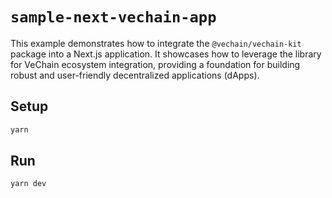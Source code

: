 # `sample-next-vechain-app`

This example demonstrates how to integrate the `@vechain/vechain-kit` package into a Next.js application. It showcases how to leverage the library for VeChain ecosystem integration, providing a foundation for building robust and user-friendly decentralized applications (dApps).

## Setup

```bash
yarn
```

## Run

```bash
yarn dev
```
